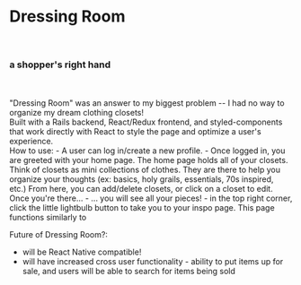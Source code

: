 <h1>Dressing Room</h1>
<br>
<h3>a shopper's right hand</h3>
<br>
<br>
"Dressing Room" was an answer to my biggest problem -- I had no way to organize my dream clothing closets!
<br>
Built with a Rails backend, React/Redux frontend, and styled-components that work directly with React to style the page and optimize a user's experience. 
<br>
How to use:
  - A user can log in/create a new profile. 
  - Once logged in, you are greeted with your home page. The home page holds all of your closets. Think of closets as mini collections of clothes. They are there to help you organize your thoughts (ex: basics, holy grails, essentials, 70s inspired, etc.) From here, you can add/delete closets, or click on a closet to edit. Once you're there...
  - ... you will see all your pieces! 
  - in the top right corner, click the little lightbulb button to take you to your inspo page. This page functions similarly to 





Future of Dressing Room?:
  - will be React Native compatible!
  - will have increased cross user functionality
        - ability to put items up for sale, and users will be able to search for items being sold  
